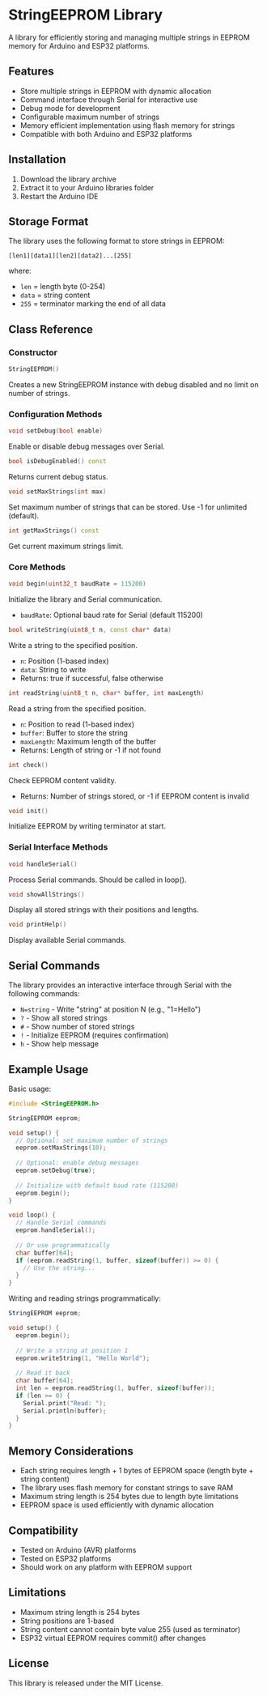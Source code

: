# StringEEPROM Library

A library for efficiently storing and managing multiple strings in EEPROM memory for Arduino and ESP32 platforms.

## Features

- Store multiple strings in EEPROM with dynamic allocation
- Command interface through Serial for interactive use
- Debug mode for development
- Configurable maximum number of strings
- Memory efficient implementation using flash memory for strings
- Compatible with both Arduino and ESP32 platforms

## Installation

1. Download the library archive
2. Extract it to your Arduino libraries folder
3. Restart the Arduino IDE

## Storage Format

The library uses the following format to store strings in EEPROM:
```
[len1][data1][len2][data2]...[255]
```
where:
- `len` = length byte (0-254)
- `data` = string content
- `255` = terminator marking the end of all data

## Class Reference

### Constructor

```cpp
StringEEPROM()
```
Creates a new StringEEPROM instance with debug disabled and no limit on number of strings.

### Configuration Methods

```cpp
void setDebug(bool enable)
```
Enable or disable debug messages over Serial.

```cpp
bool isDebugEnabled() const
```
Returns current debug status.

```cpp
void setMaxStrings(int max)
```
Set maximum number of strings that can be stored. Use -1 for unlimited (default).

```cpp
int getMaxStrings() const
```
Get current maximum strings limit.

### Core Methods

```cpp
void begin(uint32_t baudRate = 115200)
```
Initialize the library and Serial communication.
- `baudRate`: Optional baud rate for Serial (default 115200)

```cpp
bool writeString(uint8_t n, const char* data)
```
Write a string to the specified position.
- `n`: Position (1-based index)
- `data`: String to write
- Returns: true if successful, false otherwise

```cpp
int readString(uint8_t n, char* buffer, int maxLength)
```
Read a string from the specified position.
- `n`: Position to read (1-based index)
- `buffer`: Buffer to store the string
- `maxLength`: Maximum length of the buffer
- Returns: Length of string or -1 if not found

```cpp
int check()
```
Check EEPROM content validity.
- Returns: Number of strings stored, or -1 if EEPROM content is invalid

```cpp
void init()
```
Initialize EEPROM by writing terminator at start.

### Serial Interface Methods

```cpp
void handleSerial()
```
Process Serial commands. Should be called in loop().

```cpp
void showAllStrings()
```
Display all stored strings with their positions and lengths.

```cpp
void printHelp()
```
Display available Serial commands.

## Serial Commands

The library provides an interactive interface through Serial with the following commands:

- `N=string` - Write "string" at position N (e.g., "1=Hello")
- `?` - Show all stored strings
- `#` - Show number of stored strings
- `!` - Initialize EEPROM (requires confirmation)
- `h` - Show help message

## Example Usage

Basic usage:
```cpp
#include <StringEEPROM.h>

StringEEPROM eeprom;

void setup() {
  // Optional: set maximum number of strings
  eeprom.setMaxStrings(10);
  
  // Optional: enable debug messages
  eeprom.setDebug(true);
  
  // Initialize with default baud rate (115200)
  eeprom.begin();
}

void loop() {
  // Handle Serial commands
  eeprom.handleSerial();
  
  // Or use programmatically
  char buffer[64];
  if (eeprom.readString(1, buffer, sizeof(buffer)) >= 0) {
    // Use the string...
  }
}
```

Writing and reading strings programmatically:
```cpp
StringEEPROM eeprom;

void setup() {
  eeprom.begin();
  
  // Write a string at position 1
  eeprom.writeString(1, "Hello World");
  
  // Read it back
  char buffer[64];
  int len = eeprom.readString(1, buffer, sizeof(buffer));
  if (len >= 0) {
    Serial.print("Read: ");
    Serial.println(buffer);
  }
}
```

## Memory Considerations

- Each string requires length + 1 bytes of EEPROM space (length byte + string content)
- The library uses flash memory for constant strings to save RAM
- Maximum string length is 254 bytes due to length byte limitations
- EEPROM space is used efficiently with dynamic allocation

## Compatibility

- Tested on Arduino (AVR) platforms
- Tested on ESP32 platforms
- Should work on any platform with EEPROM support

## Limitations

- Maximum string length is 254 bytes
- String positions are 1-based
- String content cannot contain byte value 255 (used as terminator)
- ESP32 virtual EEPROM requires commit() after changes

## License

This library is released under the MIT License.
